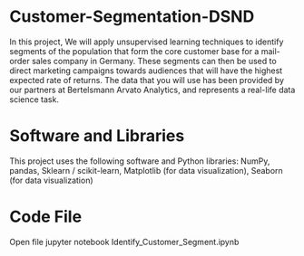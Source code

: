 # Customer-Segmentation-DSND
In this project, We will apply unsupervised learning techniques to identify segments of the population that form the core customer base for a mail-order sales company in Germany. These segments can then be used to direct marketing campaigns towards audiences that will have the highest expected rate of returns. The data that you will use has been provided by our partners at Bertelsmann Arvato Analytics, and represents a real-life data science task.

# Software and Libraries
This project uses the following software and Python libraries: 
NumPy, pandas, Sklearn / scikit-learn, Matplotlib (for data visualization), Seaborn (for data visualization)

# Code File
Open file jupyter notebook Identify_Customer_Segment.ipynb

